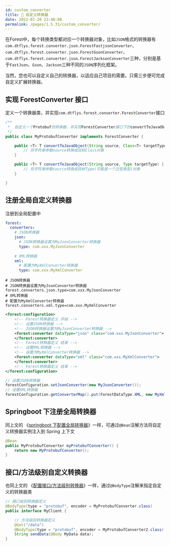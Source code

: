 ```yaml
---
id: custom_converter
title: 🥑 自定义转换器
date: 2022-07-20 23:48:08
permalink: /pages/1.5.31/custom_converter/
---
```


在Forest中，每个转换类型都对应一个转换器对象，比如`JSON`格式的转换器有`com.dtflys.forest.converter.json.ForestFastjsonConverter`、`com.dtflys.forest.converter.json.ForestGsonConverter`、`com.dtflys.forest.converter.json.ForestJacksonConverter`三种，分别是基于`FastJson`、`Gson`、`Jackson`三种不同的`JSON`序列化框架。

当然，您也可以自定义自己的转换器，以适应自己项目的需要。只需三步便可完成自定义扩展转换器。

## 实现 ForestConverter 接口

定义一个转换器类，并实现`com.dtflys.forest.converter.ForestConverter`接口

```java
/**
 *  自定义一个Protobuf的转换器，并实现ForestConverter接口下的convertToJavaObject方法
 */
public class MyProtobufConverter implements ForestConverter {

    public <T> T convertToJavaObject(String source, Class<T> targetType) {
        // 将字符串参数source转换成目标Class对象
    }

    public <T> T convertToJavaObject(String source, Type targetType) {
        // 将字符串参数source转换成目标Type(可能是一个泛型类型)对象
    }

}
```

## 注册全局自定义转换器

注册到全局配置中

<code-group>
<code-block title="Yaml" active>

```yaml
forest:
  converters:
    # JSON转换器
    json:
      # JSON转换器设置为MyJsonConverter转换器
      type: com.xxx.MyJsonConverter
      
    # XML转换器
    xml:
      # 配置为MyXmlConverter转换器
      type: com.xxx.MyXmlConverter
```


</code-block>
<code-block title="Properties">

```properties
# JSON转换器
# JSON转换器设置为MyJsonConverter转换器
forest.converters.json.type=com.xxx.MyJsonConverter
# XML转换器
# 配置为MyXmlConverter转换器
forest.converters.xml.type=com.xxx.MyXmlConverter
```


</code-block>
<code-block title="Spring">

```xml
<forest:configuration>
    <!-- Forest转换器定义 开始 -->
    <!-- 设置JSON转换器 -->
    <!-- JSON转换器设置为MyJsonConverter转换器 -->
    <forest:converter dataType="json" class="com.xxx.MyJsonConverter">
    </forest:converter>
    <!-- Forest转换器定义 结束 -->
    <!-- 设置XML转换器 -->
    <!-- 设置为MyXmlConverter转换器 -->
    <forest:converter dataType="xml" class="com.xxx.MyXmlConverter">
    </forest:converter>
    <!-- Forest转换器定义 结束 -->
</forest:configuration>
```

</code-block>
<code-block title="Java">

```java
// 设置JSON转换器
forestConfiguration.setJsonConverter(new MyJsonConverter());
// 设置XML转换器
forestConfiguration.getConverterMap().put(ForestDataType.XML, new MyXmlConverter());

```

</code-block>
</code-group>

## Springboot 下注册全局转换器

同上文的 《[springboot 下配置全局转换器](/pages/1.5.31/converter/#springboot-下配置全局转换器)》一样，可通过`@Bean`注解方法将自定义转换器实例注入到 Spring 上下文

```java
@Bean
public MyProtobufConverter myProtobufConverter() {
    return new MyProtobufConverter();
}
```

## 接口/方法级别自定义转换器

也同上文的 《[配置接口/方法级别转换器](/pages/1.5.31/converter/#配置接口-方法级别转换器)》一样，通过`@BodyType`注解来指定自定义的转换器类

```java
// 接口级别转换器定义
@BodyType(type = "protobuf", encoder = MyProtobufConverter.class)
public interface MyClient {

    // 方法级别转换器定义
    @Get("/data")
    @BodyType(type = "protobuf", encoder = MyProtobufConverter2.class)
    String sendData(@Body MyData data);
}
```
